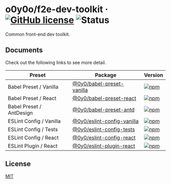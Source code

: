 # o0y0o/f2e-dev-toolkit · [![GitHub license](https://img.shields.io/badge/license-MIT-blue.svg)](https://github.com/o0y0o/f2e-dev-toolkit/blob/master/LICENSE) ![Status](https://github.com/o0y0o/f2e-dev-toolkit/workflows/Package/badge.svg)

Common front-end dev toolkit.

## Documents

Check out the following links to see more detail.

| Preset  | Package | Version |
| ------- | ------- | ------- |
| Babel Preset / Vanilla | [@0y0/babel-preset-vanilla](https://github.com/o0y0o/f2e-dev-toolkit/tree/master/packages/babel-preset-vanilla) | [![npm](https://img.shields.io/npm/v/@0y0/babel-preset-vanilla.svg)](https://www.npmjs.com/package/@0y0/babel-preset-vanilla) |
| Babel Preset / React | [@0y0/babel-preset-react](https://github.com/o0y0o/f2e-dev-toolkit/tree/master/packages/babel-preset-react) | [![npm](https://img.shields.io/npm/v/@0y0/babel-preset-react.svg)](https://www.npmjs.com/package/@0y0/babel-preset-react) |
| Babel Preset / AntDesign | [@0y0/babel-preset-antd](https://github.com/o0y0o/f2e-dev-toolkit/tree/master/packages/babel-preset-antd) | [![npm](https://img.shields.io/npm/v/@0y0/babel-preset-antd.svg)](https://www.npmjs.com/package/@0y0/babel-preset-antd) |
| ESLint Config / Vanilla | [@0y0/eslint-config-vanilla](https://github.com/o0y0o/f2e-dev-toolkit/tree/master/packages/eslint-config-vanilla) | [![npm](https://img.shields.io/npm/v/@0y0/eslint-config-vanilla.svg)](https://www.npmjs.com/package/@0y0/eslint-config-vanilla) |
| ESLint Config / Tests | [@0y0/eslint-config-tests](https://github.com/o0y0o/f2e-dev-toolkit/tree/master/packages/eslint-config-tests) | [![npm](https://img.shields.io/npm/v/@0y0/eslint-config-tests.svg)](https://www.npmjs.com/package/@0y0/eslint-config-tests) |
| ESLint Config / React | [@0y0/eslint-config-react](https://github.com/o0y0o/f2e-dev-toolkit/tree/master/packages/eslint-config-react) | [![npm](https://img.shields.io/npm/v/@0y0/eslint-config-react.svg)](https://www.npmjs.com/package/@0y0/eslint-config-react) |
| ESLint Plugin / React | [@0y0/eslint-plugin-react](https://github.com/o0y0o/f2e-dev-toolkit/tree/master/packages/eslint-plugin-react) | [![npm](https://img.shields.io/npm/v/@0y0/eslint-plugin-react.svg)](https://www.npmjs.com/package/@0y0/eslint-plugin-react) |

## License

[MIT](https://github.com/o0y0o/f2e-dev-toolkit/blob/master/LICENSE)
